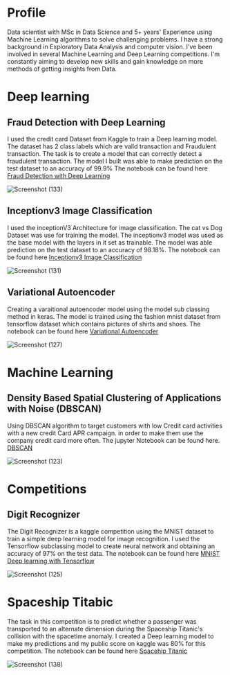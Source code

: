 <h1>Profile</h1>
Data scientist with MSc in Data Science and 5+ years' Experience using Machine Learning algorithms to solve challenging problems. I have a strong background in Exploratory Data Analysis and computer vision. I’ve been involved in several Machine Learning and Deep Learning competitions. I'm constantly aiming to develop new skills and gain knowledge on more methods of getting insights from Data.



<h1>Deep learning</h1>
<h2> Fraud Detection with Deep Learning</h2>
I used the credit card Dataset from Kaggle to train a Deep learning model. The dataset has 2 class labels which are valid transaction and Fraudulent transaction. The task is to create a model that can correctly detect a fraudulent transaction. The model I built was able to make prediction on the test dataset to an accuracy of 99.9%
The notebook can be found here
<a href='https://nbviewer.org/github/Ayoola17/Deep-learning-Notebook/blob/main/Deep%20learning/Fraud_detection_with_Deep_learning_.ipynb'>Fraud Detection with Deep Learning</a>

![Screenshot (133)](https://user-images.githubusercontent.com/16554628/210299194-b44441c0-2ce0-4a06-89b3-abe98f70cabc.png)

<h2>Inceptionv3 Image Classification</h2>
I used the inceptionV3 Architecture for image classification. The cat vs Dog Dataset was use for training the model. The inceptionv3 model was used as the base model with the layers in it set as trainable. The model was able prediction on the test dataset to an accuracy of 98.18%. The notebook can be found here
<a href='https://github.com/Ayoola17/Deep-learning-Notebook/blob/main/Deep%20learning/Inceptionv3_image_classification.ipynb'>Inceptionv3 Image Classification</a>

![Screenshot (131)](https://user-images.githubusercontent.com/16554628/210192995-f5b9f0df-e79b-4407-8b4b-05af9e8daadc.png)

<h2> Variational Autoencoder</h2>
Creating a varaitional autoencoder model using the model sub classing method in keras. The model is trained using the fashion mnist dataset from tensorflow dataset which contains pictures of shirts and shoes. The notebook can be found here
<a href='https://github.com/Ayoola17/Deep-learning-Notebook/blob/main/Deep%20learning/VAE_subclassing.ipynb'> Variational Autoencoder</a>

![Screenshot (127)](https://user-images.githubusercontent.com/16554628/210160344-6bfe6f18-d57e-4811-b4fb-e298fc840e9e.png)


<h1>Machine Learning</h1>
<h2>Density Based Spatial Clustering of Applications with Noise (DBSCAN)</h2>
Using DBSCAN algorithm to target customers with low Credit card activities with a new credit Card APR campaign. in order to make them use the company credit card more often. The jupyter Notebook can be found here.
<a href='https://nbviewer.org/github/Ayoola17/Machine-learning-Notebook/blob/main/Machine%20learning%20notebook/Unsupervised%20ML/dbscan.ipynb'>DBSCAN</a>

![Screenshot (123)](https://user-images.githubusercontent.com/16554628/210121852-aa5e9287-840f-4da7-9a8a-b7c4b171e2eb.png)

<h1>Competitions</h1>
<h2> Digit Recognizer</h2>
The Digit Recognizer is a kaggle competition using the MNIST dataset to train a simple deep learning model for image recognition. I used the Tensorflow subclassing model to create neural network and obtaining an accuracy of 97% on the test data. The notebook can be found here
<a href='https://github.com/Ayoola17/competion-notebook/blob/bf92182108e962e8b8dab3eeaba52bf0259772f5/MNIST%20simple%20Deep%20learning%20with%20Tensorflow.ipynb'>MNIST Deep learning with Tensorflow</a> 


![Screenshot (125)](https://user-images.githubusercontent.com/16554628/210122173-745e3eb2-5e4b-4a8b-941d-549270dcb92f.png)

<h1>Spaceship Titabic</h1>
The task in this competition is to predict whether a passenger was transported to an alternate dimension during the Spaceship Titanic's collision with the spacetime anomaly. I created a Deep learning model to make my predictions and my public score on kaggle was 80% for this competition.
The notebook can be found here
<a href='https://github.com/Ayoola17/competion-notebook/blob/main/Spaceship_Titanic.ipynb'>Spacehip Titanic</a>

![Screenshot (138)](https://user-images.githubusercontent.com/16554628/210489373-1f50460c-b13a-4375-a362-c7a5cc8b04f5.png)
